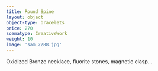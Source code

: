 ```yaml
---
title: Round Spine
layout: object
object-type: bracelets
price: 270
scematype: CreativeWork
weight: 10
image: 'sam_2288.jpg'
---
```

Oxidized Bronze necklace, fluorite stones, magnetic clasp...

